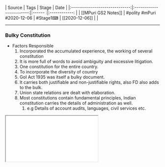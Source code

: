 |             Source             |           Tags           | Stage | Date         |
|:------------------------------:|:------------------------:|:------ :|:------------: |
| [[MPuri GS2 Notes]] | #polity #mPuri #2020-12-06 | #Stage1⌨  | [[2020-12-06]] |              |

---
### Bulky Constitution
- Factors Responsible
	1. Incorporated the accumulated experience, the working of several constitution
	2. It is more full of words to avoid ambiguity and excessive litigation.
	3. One constitution for the entire country.
	4. To incorporate the diversity of country
	5. GoI Act 1935 was itself a bulky document.
	6. It carries both justifiable and non-justifiable rights, also FD also adds to the bulk.
	7. Union state relations are dealt with elaboration.
	8. Most constitutions contain fundamental principles, Indian constitution carries the details of administration as well.
		1.  e.g Details of account audits, languages, civil services etc.



<iframe src="Tekkan%20One.html"></iframe>